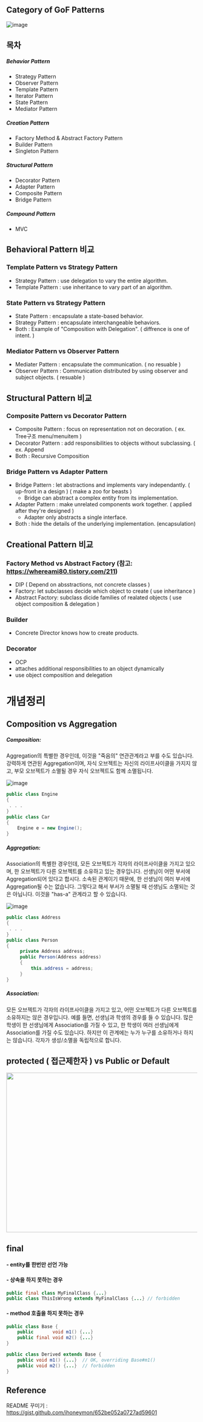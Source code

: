 Category of GoF Patterns
-------------------------

![image](https://user-images.githubusercontent.com/69576676/131095583-69517194-a4d1-4c16-b190-5f90298ca675.png)


목차
-------------------------

##### Behavior Pattern
- Strategy Pattern
- Observer Pattern
- Template Pattern
- Iterator Pattern
- State Pattern
- Mediator Pattern

##### Creation Pattern
- Factory Method & Abstract Factory Pattern
- Builder Pattern
- Singleton Pattern

##### Structural Pattern
- Decorator Pattern
- Adapter Pattern
- Composite Pattern
- Bridge Pattern

##### Compound Pattern
- MVC

Behavioral Pattern 비교
------------------------------------
### Template Pattern vs Strategy Pattern
- Strategy Pattern : use delegation to vary the entire algorithm.
- Template Pattern : use inheritance to vary part of an algorithm.

### State Pattern vs Strategy Pattern 
- State Pattern : encapsulate a state-based behavior.
- Strategy Pattern : encapsulate interchangeable behaviors.
- Both : Example of "Composition with Delegation". ( diffrence is one of intent. )

### Mediator Pattern vs Observer Pattern
- Mediater Pattern : encapsulate the communication. ( no resuable )
- Observer Pattern : Communication distributed by using observer and subject objects. ( resuable )

Structural Pattern 비교
------------------------------------
### Composite Pattern vs Decorator Pattern
- Composite Pattern : focus on representation not on decoration. ( ex. Tree구조 menu/menuitem )
- Decorator Pattern : add responsibilities to objects without subclassing. ( ex. Append 
- Both : Recursive Composition
### Bridge Pattern vs Adapter Pattern
- Bridge Pattern : let abstractions and implements vary independantly. ( up-front in a design ) ( make a zoo for beasts )
  - Bridge can abstract a complex entity from its implementation.
- Adapter Pattern : make unrelated components work together. ( applied after they're designed )
  - Adapter only abstracts a single interface.
- Both : hide the details of the underlying implementation. (encapsulation)

Creational Pattern 비교
--------------------------
### Factory Method vs Abstract Factory (참고: https://whereami80.tistory.com/211)
- DIP ( Depend on absstractions, not concrete classes )
- Factory: let subclasses decide which object to create ( use inheritance )
- Abstract Factory: subclass dicide families of realated objects ( use object composition & delegation )

### Builder
- Concrete Director knows how to create products.

### Decorator
- OCP
- attaches additional responsibilities to an object dynamically
- use object composition and delegation




# 개념정리
Composition vs Aggregation
---------------------------

##### Composition: 
Aggregation의 특별한 경우인데, 이것을 "죽음의" 연관관계라고 부를 수도 있습니다. 강력하게 연관된 Aggregation이며, 자식 오브젝트는 자신의 라이프사이클을 가지지 않고, 부모 오브젝트가 소멸될 경우 자식 오브젝트도 함께 소멸됩니다.


![image](https://user-images.githubusercontent.com/69576676/131211555-84d97606-1cf6-4c69-9488-9440367729cc.png)

```java
public class Engine
{
 . . . 
}
public class Car
{
    Engine e = new Engine();  
}
```
##### Aggregation: 
Association의 특별한 경우인데, 모든 오브젝트가 각자의 라이프사이클을 가지고 있으며, 한 오브젝트가 다른 오브젝트를 소유하고 있는 경우입니다.
선생님이 어떤 부서에 Aggregation되어 있다고 합시다. 소속된 관계이기 때문에, 한 선생님이 여러 부서에 Aggregation될 수는 없습니다. 그렇다고 해서 부서가 소멸될 때 선생님도 소멸되는 것은 아닙니다. 이것을 "has-a" 관계라고 할 수 있습니다.


![image](https://user-images.githubusercontent.com/69576676/131211585-671c635e-5ab3-4a56-9f04-db27e476bcb5.png)

```java
public class Address
{
 . . .
}
public class Person
{
     private Address address;
     public Person(Address address)
     {
         this.address = address;
     }
}
```
  
##### Association: 
모든 오브젝트가 각자의 라이프사이클을 가지고 있고, 어떤 오브젝트가 다른 오브젝트를 소유하지는 않은 경우입니다.
예를 들면, 선생님과 학생의 경우를 들 수 있습니다. 많은 학생이 한 선생님에게 Association를 가질 수 있고, 한 학생이 여러 선생님에게 Association를 가질 수도 있습니다. 하지만 이 관계에는 누가 누구를 소유하거나 하지는 않습니다. 각자가 생성/소멸을 독립적으로 합니다.


protected ( 접근제한자 ) vs Public or Default
---------------------------
<img src="https://user-images.githubusercontent.com/69576676/131215983-f37f2d93-5a94-4829-8282-a9cc25a3044b.png" width="600" height="420">

final 
------
#### - entity를 한번만 선언 가능
#### - 상속을 하지 못하는 경우
```java
public final class MyFinalClass {...}
public class ThisIsWrong extends MyFinalClass {...} // forbidden
```
#### - method 호출을 하지 못하는 경우
```java
public class Base {
    public       void m1() {...}
    public final void m2() {...}
}

public class Derived extends Base {
    public void m1() {...}  // OK, overriding Base#m1()
    public void m2() {...}  // forbidden
}
```

Reference
----------
README 꾸미기 : https://gist.github.com/ihoneymon/652be052a0727ad59601
